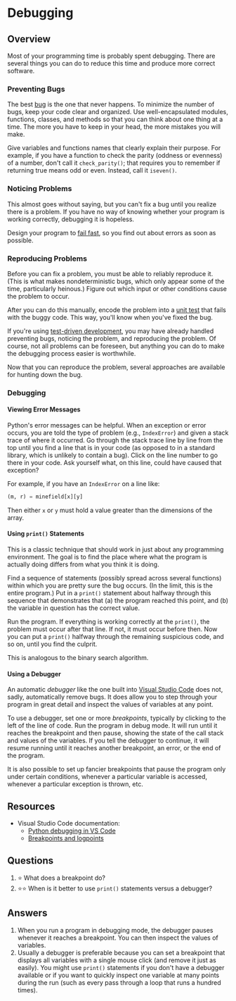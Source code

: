 # Debugging
## Overview
Most of your programming time is probably spent debugging. There are several things you can do to reduce this time and produce more correct software.

### Preventing Bugs
The best [bug](https://education.nationalgeographic.org/resource/worlds-first-computer-bug/) is the one that never happens. To minimize the number of bugs, keep your code clear and organized. Use well-encapsulated modules, functions, classes, and methods so that you can think about one thing at a time. The more you have to keep in your head, the more mistakes you will make.

Give variables and functions names that clearly explain their purpose. For example, if you have a function to check the parity (oddness or evenness) of a number, don't call it `check_parity()`; that requires you to remember if returning true means odd or even. Instead, call it `iseven()`.

### Noticing Problems
This almost goes without saying, but you can't fix a bug until you realize there is a problem. If you have no way of knowing whether your program is working correctly, debugging it is hopeless.

Design your program to [fail fast](https://en.wikipedia.org/wiki/Fail-fast), so you find out about errors as soon as possible.

### Reproducing Problems
Before you can fix a problem, you must be able to reliably reproduce it. (This is what makes nondeterministic bugs, which only appear some of the time, particularly heinous.) Figure out which input or other conditions cause the problem to occur.

After you can do this manually, encode the problem into a [unit test](testing.md#pytest) that fails with the buggy code. This way, you'll know when you've fixed the bug.

If you're using [test-driven development](testing.md#test-driven-development), you may have already handled preventing bugs, noticing the problem, and reproducing the problem. Of course, not all problems can be foreseen, but anything you can do to make the debugging process easier is worthwhile.

Now that you can reproduce the problem, several approaches are available for hunting down the bug.

### Debugging
#### Viewing Error Messages
Python's error messages can be helpful. When an exception or error occurs, you are told the type of problem (e.g., `IndexError`) and given a stack trace of where it occurred. Go through the stack trace line by line from the top until you find a line that is in your code (as opposed to in a standard library, which is unlikely to contain a bug). Click on the line number to go there in your code. Ask yourself what, on this line, could have caused that exception?

For example, if you have an `IndexError` on a line like:
```python
(m, r) = minefield[x][y]
```

Then either `x` or `y` must hold a value greater than the dimensions of the array.

#### Using `print()` Statements
This is a classic technique that should work in just about any programming environment. The goal is to find the place where what the program is actually doing differs from what you think it is doing.

Find a sequence of statements (possibly spread across several functions) within which you are pretty sure the bug occurs. (In the limit, this is the entire program.) Put in a `print()` statement about halfway through this sequence that demonstrates that (a) the program reached this point, and (b) the variable in question has the correct value.

Run the program. If everything is working correctly at the `print()`, the problem must occur after that line. If not, it must occur before then. Now you can put a `print()` halfway through the remaining suspicious code, and so on, until you find the culprit.

This is analogous to the binary search algorithm.

#### Using a Debugger
An automatic *debugger* like the one built into [Visual Studio Code](../development_tools/vs_code.md) does not, sadly, automatically remove bugs. It does allow you to step through your program in great detail and inspect the values of variables at any point.

To use a debugger, set one or more *breakpoints*, typically by clicking to the left of the line of code. Run the program in debug mode. It will run until it reaches the breakpoint and then pause, showing the state of the call stack and values of the variables. If you tell the debugger to continue, it will resume running until it reaches another breakpoint, an error, or the end of the program.

It is also possible to set up fancier breakpoints that pause the program only under certain conditions, whenever a particular variable is accessed, whenever a particular exception is thrown, etc.

## Resources
- Visual Studio Code documentation:
    - [Python debugging in VS Code](https://code.visualstudio.com/docs/python/debugging)
    - [Breakpoints and logpoints](https://code.visualstudio.com/docs/python/debugging#_breakpoints-and-logpoints)

## Questions
1. :star: What does a breakpoint do?
1. :star::star: When is it better to use `print()` statements versus a debugger?

## Answers
1. When you run a program in debugging mode, the debugger pauses whenever it reaches a breakpoint. You can then inspect the values of variables.
1. Usually a debugger is preferable because you can set a breakpoint that displays all variables with a single mouse click (and remove it just as easily). You might use `print()` statements if you don't have a debugger available or if you want to quickly inspect one variable at many points during the run (such as every pass through a loop that runs a hundred times).
